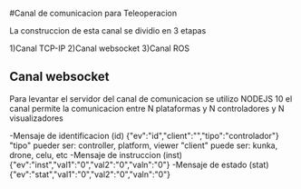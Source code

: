 #Canal de comunicacion para Teleoperacion

La construccion de esta canal se dividio en 3 etapas

1)Canal TCP-IP
2)Canal websocket
3)Canal ROS

## Canal websocket

Para levantar el servidor del canal de comunicacion se utilizo NODEJS 10 
el canal permite la comunicacion entre N plataformas y N controladores y N visualizadores

-Mensaje de identificacion (id)
	{"ev":"id","client":"","tipo":"controlador"}
	"tipo" pueder ser: controller, platform, viewer
	"client" puede ser: kunka, drone, celu, etc
-Mensaje de instruccion (inst)
	{"ev":"inst","val1":"0","val2":"0","valn":"0"}
-Mensaje de estado (stat)
	{"ev":"stat","val1":"0","val2":"0","valn":"0"}

